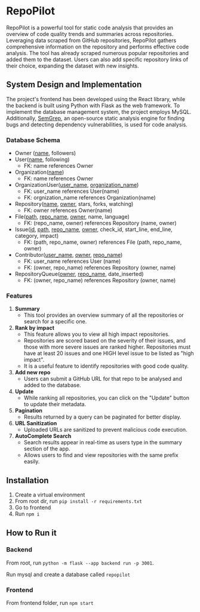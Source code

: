 # RepoPilot

RepoPilot is a powerful tool for static code analysis that provides an overview of code quality trends and summaries across repositories. Leveraging data scraped from GitHub repositories, RepoPilot gathers comprehensive information on the repository and performs effective code analysis. The tool has already scraped numerous popular repositories and added them to the dataset. Users can also add specific repository links of their choice, expanding the dataset with new insights.


## System Design and Implementation

The project's frontend has been developed using the React library, while the backend is built using Python with Flask as the web framework. To implement the database management system, the project employs MySQL.
Additionally, [SemGrep](https://semgrep.dev/), an open-source static analysis engine for finding bugs and detecting dependency vulnerabilities, is used for code analysis. 

### Database Schema

* Owner (<u>name</u>, followers) 
* User(<u>name</u>, following)
  * FK: name references Owner
* Organization(<u>name</u>)
  * FK: name references Owner
* OrganizationUser(<u>user_name</u>, <u>organization_name</u>)
  * FK: user_name references User(name)
  * FK: orgnization_name references Organization(name)
* Repository(<u>name</u>, <u>owner</u>, stars, forks, watching)
  * FK: owner references Owner(name)
* File(<u>path</u>, <u>repo_name</u>, <u>owner</u>, name, language)
  * FK: (repo_name, owner) references Repository (name, owner)
* Issue(<u>id</u>, <u>path</u>, <u>repo_name</u>, <u>owner</u>, check_id, start_line, end_line, category, impact)
  * FK: (path, repo_name, owner) references File (path, repo_name, owner)
* Contributor(<u>user_name</u>, <u>owner</u>, <u>repo_name</u>)
  * FK: user_name references User (name)
  * FK: (owner, repo_name) references Repository (owner, name)
* RepositoryQueue(<u>owner</u>, <u>repo_name</u>, date_inserted)
  * FK: (owner, repo_name) references Repository (owner, name)

### Features

1. **Summary**
    * This tool provides an overview summary of all the repositories or search for a specific one.
2. **Rank by impact**
   * This feature allows you to view all high impact repositories.  
   * Repositories are scored based on the severity of their issues, and those with more severe issues are ranked higher. Repositories must have at least 20 issues and one HIGH level issue to be listed as "high impact".
   * It is a useful feature to identify repositories with good code quality.
3. **Add new repo**
   * Users can submit a GitHub URL for that repo to be analysed and added to the database.
4. **Update**
   * While ranking all repositories, you can click on the "Update" button to update their metadata.
5. **Pagination**
   * Results returned by a query can be paginated for better display.
6. **URL Sanitization**
   * Uploaded URLs are sanitized to prevent malicious code execution.
7. **AutoComplete Search**
   * Search results appear in real-time as users type in the summary section of the app.
   * Allows users to find and view repositories with the same prefix easily. 

## Installation
1. Create a virtual environment
2. From root dir, run `pip install -r requirements.txt`
3. Go to frontend
4. Run `npm i`

## How to Run it
### Backend

From root, run `python -m flask --app backend run -p 3001`.

Run mysql and create a database called `repopilot`

### Frontend
From frontend folder, run `npm start`
